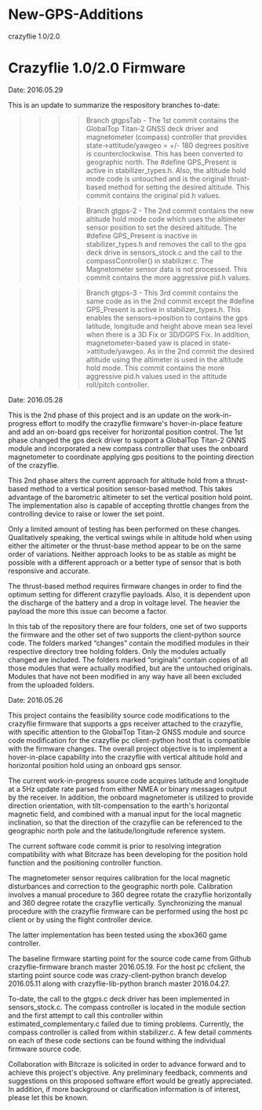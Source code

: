 # New-GPS-Additions
crazyflie 1.0/2.0
# Crazyflie 1.0/2.0 Firmware

Date: 2016.05.29

This is an update to summarize the respository branches to-date:
    
>>>>Branch gtgpsTab - The 1st commit contains the GlobalTop Titan-2 GNSS deck driver and
magnetometer (compass) controller that provides state->attitude/yawgeo = +/- 180 degrees
positive is counterclockwise.  This has been converted to geographic north.  The #define
GPS_Present is active in stabilizer_types.h.  Also, the altitude hold mode code is untouched
and is the original thrust-based method for setting the desired altitude.  This commit contains
the original pid.h values.

>>>>Branch gtgps-2 - The 2nd commit contains the new altitude hold mode code which
uses the altimeter sensor position to set the desired altitude.  The #define GPS_Present
is inactive in stabilizer_types.h and removes the call to the gps deck drive in sensors_stock.c
and the call to the compassController() in stabilizer.c.  The Magnetometer sensor data is not
processed.  This commit contains the more aggressive pid.h values.

>>>>Branch gtgps-3 - This 3rd commit contains the same code as in the 2nd commit except
the #define GPS_Present is active in stabilizer_types.h.  This enables the sensors->position to
contains the gps latitude, longitude and height above mean sea level when there is a 3D Fix
or 3D/DGPS Fix.  In addition, magnetometer-based yaw is placed in state->attitude/yawgeo.  As in
the 2nd commit the desired altitude using the altimeter is used in the altitude hold mode.  This
commit contains the more aggressive pid.h values used in the attitude roll/pitch controller.       


Date: 2016.05.28

This is the 2nd phase of this project and is an update on the work-in-progress effort to
modify the crazyflie firmware's hover-in-place feature and add an on-board gps receiver
for horizontal position control.  The 1st phase changed the gps deck driver to support
a GlobalTop Titan-2 GNNS module and incorporated a new compass controller that uses the
onboard magnetometer to coordinate applying gps positions to the pointing direction
of the crazyflie.

This 2nd phase alters the current approach for altitude hold from a thrust-based method
to a vertical position sensor-based method.  This takes advantage of the barometric
altimeter to set the vertical position hold point.  The implementation also is capable
of accepting throttle changes from the controlling device to raise or lower the set point.

Only a limited amount of testing has been performed on these changes.  Qualitatively speaking,
the vertical swings while in altitude hold when using either the altimeter or the thrust-base
method appear to be on the same order of variations.  Neither approach looks to be as stable
as might be possible with a different approach or a better type of sensor that is both
responsive and accurate.     

The thrust-based method requires firmware changes in order to find the optimum setting for
different crazyflie payloads.  Also, it is dependent upon the discharge of the battery and
a drop in voltage level.  The heavier the payload the more this issue can become a factor.

In this tab of the repository there are four folders, one set of two supports the firmware
and the other set of two supports the client-python source code. The folders marked “changes”
contain the modified modules in their respective directory tree holding folders. Only the
modules actually changed are included. The folders marked “originals” contain copies of
all those modules that were actually modified, but are the untouched originals. Modules
that have not been modified in any way have all been excluded from the uploaded folders.


Date: 2016.05.26

This project contains the feasibility source code modifications to the crazyflie firmware
that supports a gps receiver attached to the crazyflie, with specific attention to the
GlobalTop Titan-2 GNSS module and source code modification for the crazyflie pc client-python
host that is compatible with the firmware changes.  The overall project objective is to
implement a hover-in-place capability into the crazyflie with vertical altitude hold and
horizontal position hold using an onboard gps sensor.

The current work-in-progress source code acquires latitude and longitude at a 5Hz update
rate parsed from either NMEA or binary messages output by the receiver.  In addition, the
onboard magnetometer is utilized to provide direction orientation, with tilt-compensation
to the earth's horizontal magnetic field, and combined with a manual input for the local
magnetic inclination, so that the direction of the crazyflie can be referenced to the geographic
north pole and the latitude/longitude reference system.

The current software code commit is prior to resolving integration compatibility with what
Bitcraze has been developing for the position hold function and the positioning controller function.

The magnetometer sensor requires calibration for the local magnetic disturbances and correction
to the geographic north pole.  Calibration involves a manual procedure to 360 degree rotate the
crazyflie horizontally and 360 degree rotate the crazyflie vertically.  Synchronizing the manual
procedure with the crazyflie firmware can be performed using the host pc client or by using the
flight controller device.

The latter implementation has been tested using the xbox360 game controller.

The baseline firmware starting point for the source code came from Github crazyflie-firmware
branch master 2016.05.19.  For the host pc cfclient, the starting point source code was
crazy-client-python branch develop 2016.05.11 along with crazyflie-lib-python branch master 2016.04.27. 

To-date, the call to the gtgps.c deck driver has been implemented in sensors_stock.c.  The compass
controller is located in the module section and the first attempt to call this controller within
estimated_complementary.c failed due to timing problems.  Currently, the compass controller is
called from within stabilizer.c.  A few detail comments on each of these code sections can be found
withing the individual firmware source code. 

Collaboration with Bitcraze is solicited in order to advance forward and to achieve this project's
objective.  Any preliminary feedback, comments and suggestions on this proposed software effort would
be greatly appreciated.  In addition, if more background or clarification information is of interest,
please let this be known.


